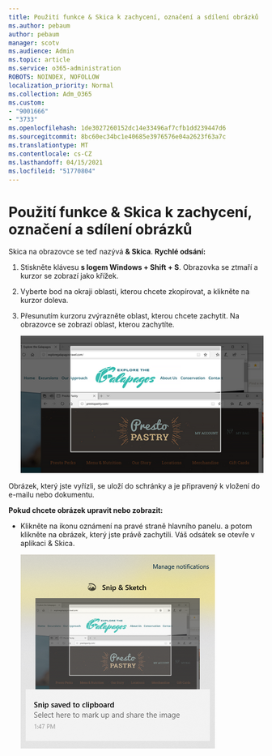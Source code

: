 ```yaml
---
title: Použití funkce & Skica k zachycení, označení a sdílení obrázků
ms.author: pebaum
author: pebaum
manager: scotv
ms.audience: Admin
ms.topic: article
ms.service: o365-administration
ROBOTS: NOINDEX, NOFOLLOW
localization_priority: Normal
ms.collection: Adm_O365
ms.custom:
- "9001666"
- "3733"
ms.openlocfilehash: 1de3027260152dc14e33496af7cfb1dd239447d6
ms.sourcegitcommit: 8bc60ec34bc1e40685e3976576e04a2623f63a7c
ms.translationtype: MT
ms.contentlocale: cs-CZ
ms.lasthandoff: 04/15/2021
ms.locfileid: "51770804"
---
```

# <a name="use-snip--sketch-to-capture-mark-up-and-share-images"></a>Použití funkce & Skica k zachycení, označení a sdílení obrázků

Skica na obrazovce se teď nazývá **& Skica**. **Rychlé odsání:**

1. Stiskněte klávesu **s logem Windows + Shift + S**. Obrazovka se ztmaří a kurzor se zobrazí jako křížek. 

2. Vyberte bod na okraji oblasti, kterou chcete zkopírovat, a klikněte na kurzor doleva. 

3. Přesunutím kurzoru zvýrazněte oblast, kterou chcete zachytit. Na obrazovce se zobrazí oblast, kterou zachytíte.

   ![obrázek zvýrazněné možnosti výběru](media/snipone.png)

Obrázek, který jste vyřízli, se uloží do schránky a je připravený k vložení do e-mailu nebo dokumentu. 

**Pokud chcete obrázek upravit nebo zobrazit:** 

- Klikněte na ikonu oznámení na pravé straně hlavního panelu. a potom klikněte na obrázek, který jste právě zachytili. Váš odsátek se otevře v aplikaci & Skica.

   ![Obrázek obrázku zobrazeného v aplikaci výstřižky](media/sniptwo.png)
